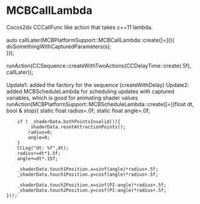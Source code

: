 MCBCallLambda
=============

Cocos2dx CCCallFunc like action that takes c++11 lambda.<br>
<br>
auto callLater(MCBPlatformSupport::MCBCallLambda::create(\[=\](){<br>
        doSomethingWithCapturedParameters(s);<br>
    }));<br>
<br>
runAction(CCSequence::createWithTwoActions(CCDelayTime::create(.5f), callLater));
<br><br>
Update1: added the factory for the sequence (createWithDelay)
Update2: added MCBScheduleLambda for scheduling updates with captured variables, which is good for animating shader values
runAction(MCBPlatformSupport::MCBScheduleLambda::create([=](float dt, bool & stop){
        static float radius=.0f;
        static float angle=.0f;
        
        
        if ( _shaderData.bothPointsInvalid()){
            _shaderData.resetAttractionPoints();
            radius=0;
            angle=0;
        }
        CCLog("dt: %f",dt);
        radius+=dt*1.5f;
        angle+=dt*.15f;
        
        _shaderData.touch1Position.x=sinf(angle)*radius+.5f;
        _shaderData.touch1Position.y=cosf(angle)*radius+.5f;
        
        _shaderData.touch2Position.x=sinf(PI-angle)*radius+.5f;
        _shaderData.touch2Position.y=cosf(PI-angle)*radius+.5f;
    }));

